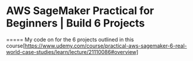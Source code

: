 # AWS SageMaker Practical for Beginners | Build 6 Projects
=====
My code on for the 6 projects outlined in this course[https://www.udemy.com/course/practical-aws-sagemaker-6-real-world-case-studies/learn/lecture/21110086#overview]
